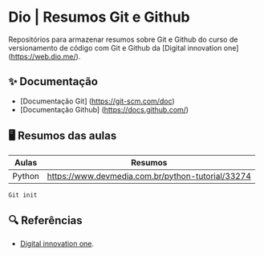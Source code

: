 # Dio | Resumos Git e Github 

Repositórios para armazenar resumos sobre Git e Github do curso de versionamento de código com Git e Github da [Digital innovation one] (https://web.dio.me/).

## ✨ Documentação

- [Documentação Git] (https://git-scm.com/doc)
- [Documentação Github] (https://docs.github.com/)

## 🖥 Resumos das aulas

| Aulas | Resumos |
|-------|---------|
|Python |https://www.devmedia.com.br/python-tutorial/33274

```
Git init
```

## 🔍 Referências

- [Digital innovation one]().